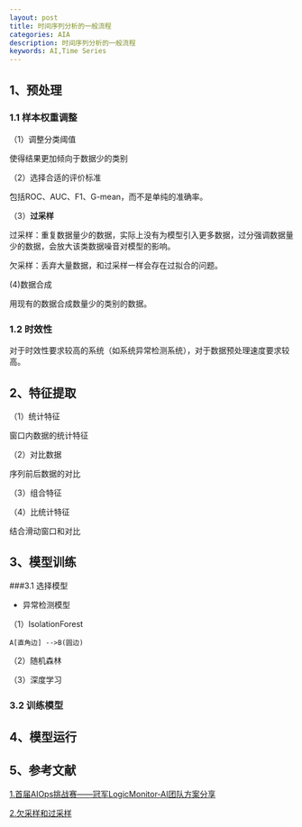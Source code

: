 ```yaml
---
layout: post
title: 时间序列分析的一般流程
categories: AIA
description: 时间序列分析的一般流程
keywords: AI,Time Series
---
```


## 1、预处理
### 1.1 样本权重调整
（1）调整分类阈值

使得结果更加倾向于数据少的类别

（2）选择合适的评价标准

包括ROC、AUC、F1、G-mean，而不是单纯的准确率。

（3）**过采样**

过采样：重复数据量少的数据，实际上没有为模型引入更多数据，过分强调数据量少的数据，会放大该类数据噪音对模型的影响。

欠采样：丢弃大量数据，和过采样一样会存在过拟合的问题。	

(4)数据合成

用现有的数据合成数量少的类别的数据。

### 1.2 时效性
对于时效性要求较高的系统（如系统异常检测系统），对于数据预处理速度要求较高。

## 2、特征提取
（1）统计特征

窗口内数据的统计特征

（2）对比数据

序列前后数据的对比

（3）组合特征

（4）比统计特征

结合滑动窗口和对比	


## 3、模型训练
###3.1 选择模型
* 异常检测模型

（1）IsolationForest

```mermaid
A[直角边] -->B(圆边)

```

（2）随机森林

（3）深度学习
### 3.2 训练模型


## 4、模型运行

## 5、参考文献

[1.首届AIOps挑战赛——冠军LogicMonitor-AI团队方案分享](http://blog.itpub.net/31562044/viewspace-2285169/ '首届AIOps挑战赛——冠军LogicMonitor-AI团队方案分享')

[2.欠采样和过采样](https://zhuanlan.zhihu.com/p/52807348 '欠采样和过采样')